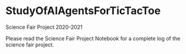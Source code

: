 # StudyOfAIAgentsForTicTacToe
Science Fair Project 2020-2021

Please read the Science Fair Project Notebook for a complete log of the science fair project. 
